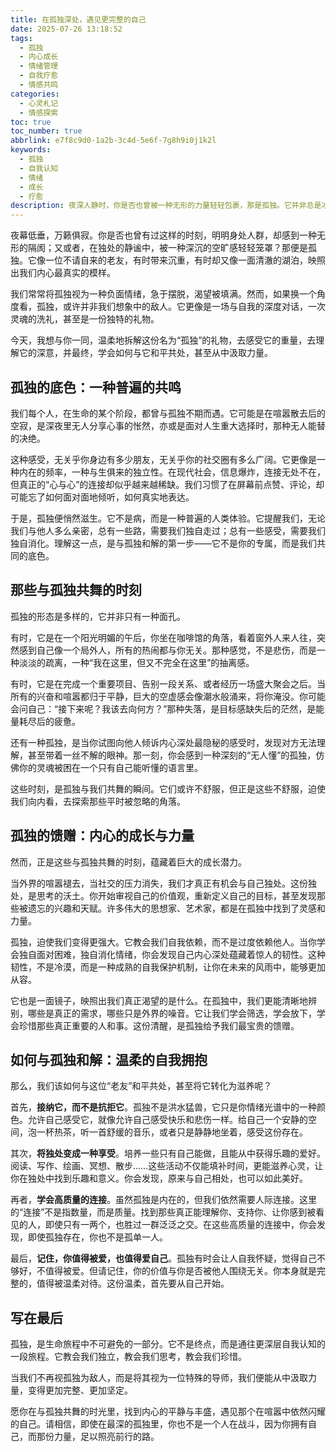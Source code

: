 ```yaml
---
title: 在孤独深处，遇见更完整的自己
date: 2025-07-26 13:18:52
tags:
  - 孤独
  - 内心成长
  - 情绪管理
  - 自我疗愈
  - 情感共鸣
categories:
  - 心灵札记
  - 情感探索
toc: true
toc_number: true
abbrlink: e7f8c9d0-1a2b-3c4d-5e6f-7g8h9i0j1k2l
keywords:
  - 孤独
  - 自我认知
  - 情绪
  - 成长
  - 疗愈
description: 夜深人静时，你是否也曾被一种无形的力量轻轻包裹，那是孤独。它并非总是冰冷，有时更像一面镜子，映照出我们内心最深处的渴望与脆弱。这篇文章，将带你走进孤独的深处，不是为了沉溺，而是为了理解、接纳，并最终发现，在那些看似孤单的时刻里，我们正悄然遇见一个更完整、更强大、更真实的自己。这是一场温柔的对话，关于成长，关于爱，关于如何与生命中的每一份感受和平共处。
---
```


夜幕低垂，万籁俱寂。你是否也曾有过这样的时刻，明明身处人群，却感到一种无形的隔阂；又或者，在独处的静谧中，被一种深沉的空旷感轻轻笼罩？那便是孤独。它像一位不请自来的老友，有时带来沉重，有时却又像一面清澈的湖泊，映照出我们内心最真实的模样。

我们常常将孤独视为一种负面情绪，急于摆脱，渴望被填满。然而，如果换一个角度看，孤独，或许并非我们想象中的敌人。它更像是一场与自我的深度对话，一次灵魂的洗礼，甚至是一份独特的礼物。

今天，我想与你一同，温柔地拆解这份名为“孤独”的礼物，去感受它的重量，去理解它的深意，并最终，学会如何与它和平共处，甚至从中汲取力量。

## 孤独的底色：一种普遍的共鸣

我们每个人，在生命的某个阶段，都曾与孤独不期而遇。它可能是在喧嚣散去后的空寂，是深夜里无人分享心事的怅然，亦或是面对人生重大选择时，那种无人能替的决绝。

这种感受，无关乎你身边有多少朋友，无关乎你的社交圈有多么广阔。它更像是一种内在的频率，一种与生俱来的独立性。在现代社会，信息爆炸，连接无处不在，但真正的“心与心”的连接却似乎越来越稀缺。我们习惯了在屏幕前点赞、评论，却可能忘了如何面对面地倾听，如何真实地表达。

于是，孤独便悄然滋生。它不是病，而是一种普遍的人类体验。它提醒我们，无论我们与他人多么亲密，总有一些路，需要我们独自走过；总有一些感受，需要我们独自消化。理解这一点，是与孤独和解的第一步——它不是你的专属，而是我们共同的底色。

## 那些与孤独共舞的时刻

孤独的形态是多样的，它并非只有一种面孔。

有时，它是在一个阳光明媚的午后，你坐在咖啡馆的角落，看着窗外人来人往，突然感到自己像一个局外人，所有的热闹都与你无关。那种感觉，不是悲伤，而是一种淡淡的疏离，一种“我在这里，但又不完全在这里”的抽离感。

有时，它是在完成一个重要项目、告别一段关系、或者经历一场盛大聚会之后。当所有的兴奋和喧嚣都归于平静，巨大的空虚感会像潮水般涌来，将你淹没。你可能会问自己：“接下来呢？我该去向何方？”那种失落，是目标感缺失后的茫然，是能量耗尽后的疲惫。

还有一种孤独，是当你试图向他人倾诉内心深处最隐秘的感受时，发现对方无法理解，甚至带着一丝不解的眼神。那一刻，你会感到一种深刻的“无人懂”的孤独，仿佛你的灵魂被困在一个只有自己能听懂的语言里。

这些时刻，是孤独与我们共舞的瞬间。它们或许不舒服，但正是这些不舒服，迫使我们向内看，去探索那些平时被忽略的角落。

## 孤独的馈赠：内心的成长与力量

然而，正是这些与孤独共舞的时刻，蕴藏着巨大的成长潜力。

当外界的喧嚣褪去，当社交的压力消失，我们才真正有机会与自己独处。这份独处，是思考的沃土。你开始审视自己的价值观，重新定义自己的目标，甚至发现那些被遗忘的兴趣和天赋。许多伟大的思想家、艺术家，都是在孤独中找到了灵感和力量。

孤独，迫使我们变得更强大。它教会我们自我依赖，而不是过度依赖他人。当你学会独自面对困难，独自消化情绪，你会发现自己内心深处蕴藏着惊人的韧性。这种韧性，不是冷漠，而是一种成熟的自我保护机制，让你在未来的风雨中，能够更加从容。

它也是一面镜子，映照出我们真正渴望的是什么。在孤独中，我们更能清晰地辨别，哪些是真正的需求，哪些只是外界的噪音。它让我们学会筛选，学会放下，学会珍惜那些真正重要的人和事。这份清醒，是孤独给予我们最宝贵的馈赠。

## 如何与孤独和解：温柔的自我拥抱

那么，我们该如何与这位“老友”和平共处，甚至将它转化为滋养呢？

首先，**接纳它，而不是抗拒它**。孤独不是洪水猛兽，它只是你情绪光谱中的一种颜色。允许自己感受它，就像允许自己感受快乐和悲伤一样。给自己一个安静的空间，泡一杯热茶，听一首舒缓的音乐，或者只是静静地坐着，感受这份存在。

其次，**将独处变成一种享受**。培养一些只有自己能做，且能从中获得乐趣的爱好。阅读、写作、绘画、冥想、散步……这些活动不仅能填补时间，更能滋养心灵，让你在独处中找到乐趣和意义。你会发现，原来与自己相处，也可以如此美好。

再者，**学会高质量的连接**。虽然孤独是内在的，但我们依然需要人际连接。这里的“连接”不是指数量，而是质量。找到那些真正能理解你、支持你、让你感到被看见的人，即使只有一两个，也胜过一群泛泛之交。在这些高质量的连接中，你会发现，即使孤独存在，你也不是孤单一人。

最后，**记住，你值得被爱，也值得爱自己**。孤独有时会让人自我怀疑，觉得自己不够好，不值得被爱。但请记住，你的价值与你是否被他人围绕无关。你本身就是完整的，值得被温柔对待。这份温柔，首先要从自己开始。

## 写在最后

孤独，是生命旅程中不可避免的一部分。它不是终点，而是通往更深层自我认知的一段旅程。它教会我们独立，教会我们思考，教会我们珍惜。

当我们不再视孤独为敌人，而是将其视为一位特殊的导师，我们便能从中汲取力量，变得更加完整、更加坚定。

愿你在与孤独共舞的时光里，找到内心的平静与丰盛，遇见那个在喧嚣中依然闪耀的自己。请相信，即使在最深的孤独里，你也不是一个人在战斗，因为你拥有自己，而那份力量，足以照亮前行的路。